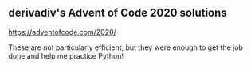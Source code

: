 ## derivadiv's Advent of Code 2020 solutions

https://adventofcode.com/2020/

These are not particularly efficient, but they were enough to get the job done and help me practice Python!